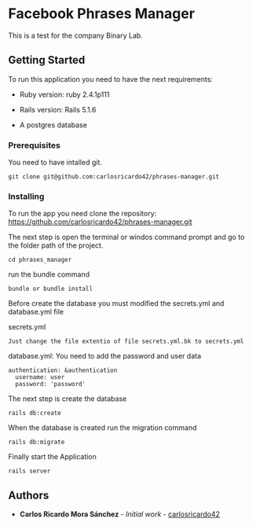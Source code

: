 # Facebook Phrases Manager

This is a test for the company Binary Lab.

## Getting Started
To run this application you need to have the next requirements:

* Ruby version: ruby 2.4.1p111

* Rails version: Rails 5.1.6

* A postgres database

### Prerequisites

You need to have intalled git.

```
git clone git@github.com:carlosricardo42/phrases-manager.git
```

### Installing

To run the app you need clone the  repository: https://github.com/carlosricardo42/phrases-manager.git

The next step is open the terminal  or windos command prompt and go to the folder path of the project.

```
cd phrases_manager
```

run the bundle command

```
bundle or bundle install
```
Before create the database you must modified the secrets.yml and database.yml file

secrets.yml
```
Just change the file extentio of file secrets.yml.bk to secrets.yml
```

database.yml: You need to add the password and user data

```
authentication: &authentication
  username: user
  password: 'password'
```

The next step is create the database

```
rails db:create
```
When the database is created run the migration command

```
rails db:migrate
```

Finally start the Application

```
rails server
```

## Authors

* **Carlos Ricardo Mora Sánchez** - *Initial work* - [carlosricardo42](https://github.com/carlosricardo42)
